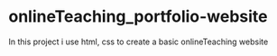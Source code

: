 # onlineTeaching_portfolio-website
In this project i use html, css to create a basic onlineTeaching website
